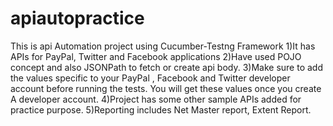 # apiautopractice
This is api Automation project using Cucumber-Testng Framework
1)It has APIs for PayPal, Twitter and Facebook applications
2)Have used POJO concept and also JSONPath to fetch or create api body.
3)Make sure to add the values specific to your PayPal , Facebook and Twitter developer account
before running the tests. You will get these values once you create
A developer account.
4)Project has some other sample APIs added for practice purpose.
5)Reporting includes Net Master report, Extent Report.
